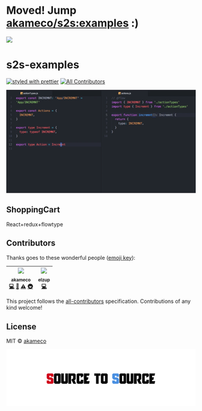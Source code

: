 # **Moved! Jump [akameco/s2s:examples](https://github.com/akameco/s2s/tree/master/examples)** :)

<img src="http://78.media.tumblr.com/626ee89915670341346f38dd33f55ef1/tumblr_ol8dj0b6my1tr842yo1_r1_540.gif"/>


# s2s-examples
 [![styled with prettier](https://img.shields.io/badge/styled_with-prettier-ff69b4.svg)](https://github.com/prettier/prettier) [![All Contributors](https://img.shields.io/badge/all_contributors-2-orange.svg?style=flat-square)](#contributors)

![demo](./media/demo.gif)


## ShoppingCart
React+redux+flowtype

## Contributors

Thanks goes to these wonderful people ([emoji key](https://github.com/kentcdodds/all-contributors#emoji-key)):

<!-- ALL-CONTRIBUTORS-LIST:START - Do not remove or modify this section -->
| [<img src="https://avatars2.githubusercontent.com/u/4002137?v=4" width="100px;"/><br /><sub>akameco</sub>](http://akameco.github.io)<br />[💻](https://github.com/akameco/s2s-examples/commits?author=akameco "Code") [📖](https://github.com/akameco/s2s-examples/commits?author=akameco "Documentation") [⚠️](https://github.com/akameco/s2s-examples/commits?author=akameco "Tests") [🚇](#infra-akameco "Infrastructure (Hosting, Build-Tools, etc)") | [<img src="https://avatars3.githubusercontent.com/u/2284908?v=4" width="100px;"/><br /><sub>elzup</sub>](https://elzup.com)<br />[💻](https://github.com/akameco/s2s-examples/commits?author=elzup "Code") |
| :---: | :---: |
<!-- ALL-CONTRIBUTORS-LIST:END -->

This project follows the [all-contributors](https://github.com/kentcdodds/all-contributors) specification. Contributions of any kind welcome!

## License

MIT © [akameco](http://akameco.github.io)

[![s2s](https://github.com/akameco/logos/blob/master/s2s/s2s-logo.png?raw=true)](https://github.com/akameco/s2s)
